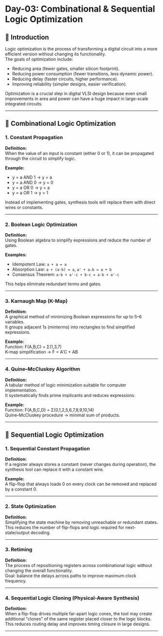 # Day-03: Combinational & Sequential Logic Optimization

## 📌 Introduction
Logic optimization is the process of transforming a digital circuit into a more efficient version without changing its functionality.  
The goals of optimization include:
- Reducing area (fewer gates, smaller silicon footprint).
- Reducing power consumption (fewer transitions, less dynamic power).
- Reducing delay (faster circuits, higher performance).
- Improving reliability (simpler designs, easier verification).

Optimization is a crucial step in digital VLSI design because even small improvements in area and power can have a huge impact in large-scale integrated circuits.

---

## 🔹 Combinational Logic Optimization

### 1. Constant Propagation
**Definition:**  
When the value of an input is constant (either 0 or 1), it can be propagated through the circuit to simplify logic.

**Example:**  
- y = a AND 1 → y = a  
- y = a AND 0 → y = 0  
- y = a OR 0 → y = a  
- y = a OR 1 → y = 1  

Instead of implementing gates, synthesis tools will replace them with direct wires or constants.

---

### 2. Boolean Logic Optimization
**Definition:**  
Using Boolean algebra to simplify expressions and reduce the number of gates.

**Examples:**  
- Idempotent Law: `a + a = a`  
- Absorption Law: `a + (a·b) = a`, `a' + a.b = a + b` 
- Consensus Theorem: `a·b + a'·c + b·c = a·b + a'·c`

This helps eliminate redundant terms and gates.

---

### 3. Karnaugh Map (K-Map)
**Definition:**  
A graphical method of minimizing Boolean expressions for up to 5–6 variables.  
It groups adjacent 1s (minterms) into rectangles to find simplified expressions.

**Example:**  
Function: F(A,B,C) = Σ(1,3,7)  
K-map simplification → F = A'C + AB

---

### 4. Quine–McCluskey Algorithm
**Definition:**  
A tabular method of logic minimization suitable for computer implementation.  
It systematically finds prime implicants and reduces expressions.

**Example:**  
Function: F(A,B,C,D) = Σ(0,1,2,5,6,7,8,9,10,14)  
Quine–McCluskey procedure → minimal sum of products.

---

## 🔹 Sequential Logic Optimization

### 1. Sequential Constant Propagation
**Definition:**  
If a register always stores a constant (never changes during operation), the synthesis tool can replace it with a constant wire.

**Example:**  
A flip-flop that always loads 0 on every clock can be removed and replaced by a constant 0.

---

### 2. State Optimization
**Definition:**  
Simplifying the state machine by removing unreachable or redundant states.  
This reduces the number of flip-flops and logic required for next-state/output decoding.

---

### 3. Retiming
**Definition:**  
The process of repositioning registers across combinational logic without changing the overall functionality.  
Goal: balance the delays across paths to improve maximum clock frequency.

---

### 4. Sequential Logic Cloning (Physical-Aware Synthesis)
**Definition:**  
When a flip-flop drives multiple far-apart logic cones, the tool may create additional "clones" of the same register placed closer to the logic blocks.  
This reduces routing delay and improves timing closure in large designs.

---
<!--
## ✅ Summary
- Combinational optimization focuses on simplification of Boolean logic (propagation, minimization).  
- Sequential optimization deals with flip-flops and state elements (constant propagation, state reduction, retiming, cloning).  
- Both are critical for reducing area, power, and delay in modern digital circuits. -->
